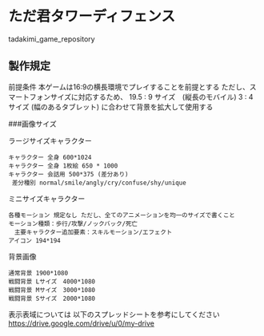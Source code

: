 # ただ君タワーディフェンス
tadakimi_game_repository

## 製作規定

前提条件
本ゲームは16:9の横長環境でプレイすることを前提とする
ただし、スマートフォンサイズに対応するため、
19.5 : 9 サイズ　(縦長のモバイル)
3 : 4 サイズ (幅のあるタブレット)
に合わせて背景を拡大して使用する


###画像サイズ

ラージサイズキャラクター
```
キャラクター 全身 600*1024
キャラクター 全身 1枚絵 650 * 1000
キャラクター 会話用 500*375 (差分あり)
 差分種別 normal/smile/angly/cry/confuse/shy/unique
```

ミニサイズキャラクター
```
各種モーション 規定なし ただし、全てのアニメーションを均一のサイズで書くこと
モーション種類：歩行/攻撃/ノックバック/死亡
　主要キャラクター追加要素：スキルモーション/エフェクト
アイコン 194*194
```

背景画像
```
通常背景 1900*1080
戦闘背景 Lサイズ　4000*1080
戦闘背景 Mサイズ　3000*1080
戦闘背景 Sサイズ　2000*1080
```
表示表域については
以下のスプレッドシートを参考にしてください
https://drive.google.com/drive/u/0/my-drive


